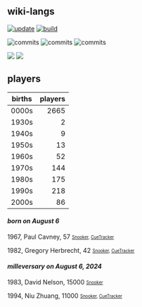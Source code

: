## wiki-langs
[![update](https://github.com/dreamerminsk/wiki-langs/actions/workflows/update-tables.yml/badge.svg)](https://github.com/dreamerminsk/wiki-langs/actions/workflows/update-tables.yml)
[![build](https://github.com/dreamerminsk/wiki-langs/actions/workflows/build.yml/badge.svg)](https://github.com/dreamerminsk/wiki-langs/actions/workflows/build.yml)

![commits](https://img.shields.io/github/commit-activity/y/dreamerminsk/wiki-langs)
![commits](https://img.shields.io/github/commit-activity/m/dreamerminsk/wiki-langs)
![commits](https://img.shields.io/github/commit-activity/w/dreamerminsk/wiki-langs)

![](https://img.shields.io/github/languages/code-size/dreamerminsk/wiki-langs)
![](https://img.shields.io/github/repo-size/dreamerminsk/wiki-langs)

## players
| births | players |
| :----: | ------: |
| 0000s | 2665 |
| 1930s | 2 |
| 1940s | 9 |
| 1950s | 13 |
| 1960s | 52 |
| 1970s | 144 |
| 1980s | 175 |
| 1990s | 218 |
| 2000s | 86 |

#### ***born on August  6***
1967, Paul Cavney, 57 <sub><sup>[Snooker](http://www.snooker.org/res/index.asp?player=484), [CueTracker](http://cuetracker.net/Players/paul-cavney/)</sup></sub>

1982, Gregory Herbrecht, 42 <sub><sup>[Snooker](http://www.snooker.org/res/index.asp?player=2269), [CueTracker](http://cuetracker.net/Players/gregory-herbrecht/)</sup></sub>


#### ***milleversary on August  6, 2024***
1983, David Nelson, 15000 <sub><sup>[Snooker](http://www.snooker.org/res/index.asp?player=2336)</sup></sub>

1994, Niu Zhuang, 11000 <sub><sup>[Snooker](http://www.snooker.org/res/index.asp?player=1101), [CueTracker](http://cuetracker.net/Players/niu-zhuang/)</sup></sub>



